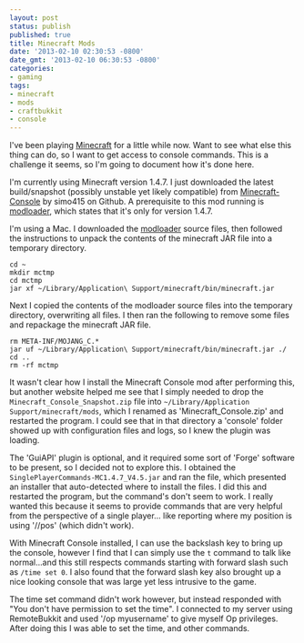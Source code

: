 ```yaml
---
layout: post
status: publish
published: true
title: Minecraft Mods
date: '2013-02-10 02:30:53 -0800'
date_gmt: '2013-02-10 06:30:53 -0800'
categories:
- gaming
tags:
- minecraft
- mods
- craftbukkit
- console
---
```


I've been playing [Minecraft](http://minecraft.net/) for a little while now.
Want to see what else this thing can do, so I want to get access to console
commands. This is a challenge it seems, so I'm going to document how it's done
here.

I'm currently using Minecraft version 1.4.7. I just downloaded the latest
build/snapshot (possibly unstable yet likely compatible) from
[Minecraft-Console][1] by simo415 on Github. A prerequisite to this mod
running is [modloader][2], which states that it's only for version 1.4.7.
<!--more-->

I'm using a Mac. I downloaded the [modloader][3] source files, then followed
the instructions to unpack the contents of the minecraft JAR file into a
temporary directory.

``` shell
cd ~
mkdir mctmp
cd mctmp
jar xf ~/Library/Application\ Support/minecraft/bin/minecraft.jar
```

Next I copied the contents of the modloader source files into the temporary
directory, overwriting all files. I then ran the following to remove some
files and repackage the minecraft JAR file.

``` shell
rm META-INF/MOJANG_C.*
jar uf ~/Library/Application\ Support/minecraft/bin/minecraft.jar ./
cd ..
rm -rf mctmp
```

It wasn't clear how I install the Minecraft Console mod after performing this,
but another website helped me see that I simply needed to drop the
`Minecraft_Console_Snapshot.zip` file into
`~/Library/Application Support/minecraft/mods`, which I renamed as
'Minecraft_Console.zip' and restarted the program. I could see that in that
directory a 'console' folder showed up with configuration files and logs, so I
knew the plugin was loading.

The 'GuiAPI' plugin is optional, and it required some sort of 'Forge' software
to be present, so I decided not to explore this. I obtained the
`SinglePlayerCommands-MC1.4.7_V4.5.jar` and ran the file, which presented an
installer that auto-detected where to install the files. I did this and
restarted the program, but the command's don't seem to work. I really wanted
this because it seems to provide commands that are very helpful from the
perspective of a single player... like reporting where my position is using
'//pos' (which didn't work).

With Minecraft Console installed, I can use the backslash key to bring up the
console, however I find that I can simply use the `t` command to talk like
normal...and this still respects commands starting with forward slash such as
`/time set 0`. I also found that the forward slash key also brought up a nice
looking console that was large yet less intrusive to the game.

The time set command didn't work however, but instead responded with "You
don't have permission to set the time". I connected to my server using
RemoteBukkit and used '/op myusername' to give myself Op privileges. After
doing this I was able to set the time, and other commands.

[1]: https://github.com/simo415/Minecraft-Console
[2]: http://www.minecraftforum.net/topic/75440-v147-risugamis-mods-updated/
[3]: https://dl.dropbox.com/u/3321707/software/Minecraft/ModLoader.zip
